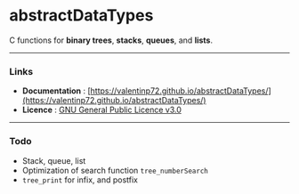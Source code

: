 # abstractDataTypes

C functions for **binary trees**, **stacks**, **queues**, and **lists**.

---
### Links

* **Documentation** : [https://valentinp72.github.io/abstractDataTypes/](https://valentinp72.github.io/abstractDataTypes/)
* **Licence** : [GNU General Public Licence v3.0](https://github.com/valentinp72/abstractDataTypes/blob/master/LICENSE)

---

### Todo
* Stack, queue, list
* Optimization of search function `tree_numberSearch`
* `tree_print` for infix, and postfix